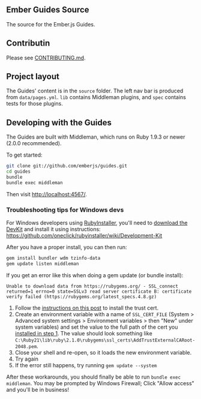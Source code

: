 ## Ember Guides Source

The source for the Ember.js Guides.

## Contributin

Please see [CONTRIBUTING.md](CONTRIBUTING.md).

## Project layout

The Guides' content is in the `source` folder. The left nav bar is produced from
`data/pages.yml`. `lib` contains Middleman plugins, and `spec` contains tests
for those plugins.

## Developing with the Guides

The Guides are built with Middleman, which runs on Ruby 1.9.3 or newer
(2.0.0 recommended).

To get started:

``` sh
git clone git://github.com/emberjs/guides.git
cd guides
bundle
bundle exec middleman
```

Then visit [http://localhost:4567/](http://localhost:4567/).

### Troubleshooting tips for Windows devs

For Windows developers using [RubyInstaller](http://rubyinstaller.org/), you'll need to [download the DevKit](http://rubyinstaller.org/downloads) and install it using instructions:
https://github.com/oneclick/rubyinstaller/wiki/Development-Kit

After you have a proper install, you can then run:
``` sh
gem install bundler wdm tzinfo-data
gem update listen middleman
```

If you get an error like this when doing a gem update (or bundle install):

```Unable to download data from https://rubygems.org/ - SSL_connect returned=1 errno=0 state=SSLv3 read server certificate B: certificate verify failed (https://rubygems.org/latest_specs.4.8.gz)```

1. Follow the [instructions on this post](https://gist.github.com/luislavena/f064211759ee0f806c88) to install the trust cert.
2. Create an environment variable with a name of ```SSL_CERT_FILE``` (System > Advanced system settings > Environment variables > then "New" under system variables) and set the value to the full path of the cert you [installed in step 1](https://gist.github.com/luislavena/f064211759ee0f806c88). The value should look something like ```C:\Ruby21\lib\ruby\2.1.0\rubygems\ssl_certs\AddTrustExternalCARoot-2048.pem```.
3. Close your shell and re-open, so it loads the new environment variable.
4. Try again
5. If the error still happens, try running ```gem update --system```

After these workarounds, you should finally be able to run ```bundle exec middleman```. You may be prompted by Windows Firewall; Click "Allow access" and you'll be in business!
